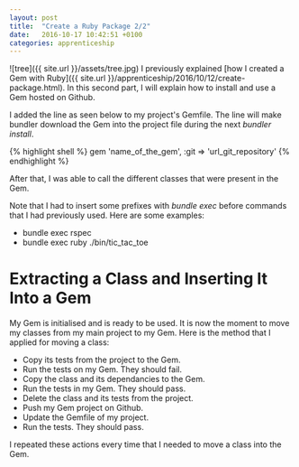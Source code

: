 ```yaml
---
layout: post
title:  "Create a Ruby Package 2/2"
date:   2016-10-17 10:42:51 +0100
categories: apprenticeship
---
```

![tree]({{ site.url }}/assets/tree.jpg)
I previously explained [how I created a Gem with Ruby]({{ site.url }}/apprenticeship/2016/10/12/create-package.html).
In this second part, I will explain how to install and use a Gem hosted on Github.

I added the line as seen below to my project's Gemfile. The line will make bundler download
the Gem into the project file during the next *bundler install*.

{% highlight shell %}
gem 'name_of_the_gem', :git => 'url_git_repository'
{% endhighlight %}

After that, I was able to call the different classes that were present in the Gem.

Note that I had to insert some prefixes with *bundle exec* before commands that I had previously used.
Here are some examples:

- bundle exec rspec
- bundle exec ruby ./bin/tic_tac_toe

# Extracting a Class and Inserting It Into a Gem

My Gem is initialised and is ready to be used. It is now the moment to move
my classes from my main project to my Gem.
Here is the method that I applied for moving a class:

- Copy its tests from the project to the Gem.
- Run the tests on my Gem. They should fail.
- Copy the class and its dependancies to the Gem.
- Run the tests in my Gem. They should pass.
- Delete the class and its tests from the project.
- Push my Gem project on Github.
- Update the Gemfile of my project.
- Run the tests. They should pass.

I repeated these actions every time that I needed to move a class into the Gem.
